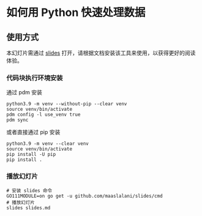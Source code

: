 # 如何用 Python 快速处理数据

## 使用方式

本幻灯片需通过 [slides](https://github.com/maaslalani/slides) 打开，请根据文档安装该工具来使用，以获得更好的阅读体验。

### 代码块执行环境安装

通过 pdm 安装

```shell
python3.9 -m venv --without-pip --clear venv
source venv/bin/activate
pdm config -l use_venv true
pdm sync
```

或者直接通过 pip 安装

```shell
python3.9 -m venv --clear venv
source venv/bin/activate
pip install -U pip
pip install .
```

### 播放幻灯片

```shell
# 安装 slides 命令
GO111MODULE=on go get -u github.com/maaslalani/slides/cmd
# 播放幻灯片
slides slides.md
```